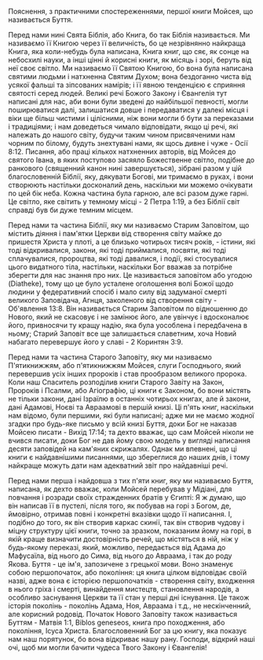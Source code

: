 Пояснення, з практичними спостереженнями, першої книги Мойсея, що називається Буття.

Перед нами нині Свята Біблія, або Книга, бо так Біблія називається. Ми називаємо її Книгою через її величність, бо це незрівнянно найкраща Книга, яка коли-небудь була написана, Книга книг, що сяє, як сонце на небосхилі науки, а інші цінні й корисні книги, як місяць і зорі, беруть від неї своє світло. Ми називаємо її Святою Книгою, бо вона була написана святими людьми і натхненна Святим Духом; вона бездоганно чиста від усякої фальші та зіпсованих намірів; і її явною тенденцією є сприяння святості серед людей. Великі речі Божого Закону і Євангелія тут написані для нас, аби вони були зведені до найбільшої певності, могли поширюватися далі, залишатися довше і передаватися у далекі місця і віки ще більш чистими і цілісними, ніж вони могли б бути за переказами і традиціями; і нам доведеться чимало відповідати, якщо ці речі, які належать до нашого світу, будучи таким чином присвяченими нам чорним по білому, будуть знехтувані нами, як щось дивне і чуже - Осії 8:12. Писання, або праці кількох натхненних авторів, від Мойсея до святого Івана, в яких поступово засяяло Божественне світло, подібне до ранкового (священний канон нині завершується), зібрані разом у цій благословенній Біблії, яку, дякувати Богові, ми тримаємо в руках, і вони створюють настільки досконалий день, наскільки ми можемо очікувати по цей бік неба. Кожна частина була гарною, але всі разом дуже гарні. Це світло, яке світить у темному місці - 2 Петра 1:19, а без Біблії світ справді був би дуже темним місцем.

Перед нами та частина Біблії, яку ми називаємо Старим Заповітом, що містить діяння і пам'ятки Церкви від створення світу майже до пришестя Христа у плоті, а це близько чотирьох тисяч років, - істини, які тоді відкривалися, закони, які тоді приймалися, посвяти, які тоді сплачувалися, пророцтва, які тоді давалися, і події, які стосувалися цього видатного тіла, настільки, наскільки Бог вважав за потрібне зберегти для нас знання про них. Це називається заповітом або угодою (Diatheke), тому що це було усталене оголошення волі Божої щодо людини у федеративний спосіб і мало силу від задуманої смерті великого Заповідача, Агнця, заколеного від створення світу - Об'явлення 13:8. Він називається Старим Заповітом по відношенню до Нового, який не скасовує і не замінює його, але увінчує і вдосконалює його, привносячи ту кращу надію, яка була уособлена і передбачена в ньому; Старий Заповіт все ще залишається славетним, хоча Новий набагато перевершує його у славі - 2 Коринтян 3:9.

Перед нами та частина Старого Заповіту, яку ми називаємо П'ятикнижжям, або п'ятикнижжям Мойсея, слуги Господнього, який перевершив усіх інших пророків і став прообразом великого пророка. Коли наш Спаситель розподілив книги Старого Завіту на Закон, Пророків і Псалми, або Агіографію, ці книги є Законом, бо вони містять не тільки закони, дані Ізраїлю в останніх чотирьох книгах, але й закони, дані Адамові, Ноєві та Авраамові в першій книзі. Ці п'ять книг, наскільки нам відомо, були першими, які були написані; адже ми не маємо жодної згадки про будь-яке письмо у всій книзі Буття, доки Бог не наказав Мойсею писати - Вихід 17:14; та дехто вважає, що сам Мойсей ніколи не вчився писати, доки Бог не дав йому свою модель у вигляді написання десяти заповідей на кам'яних скрижалях. Однак ми впевнені, що ці книги є найдавнішими писаннями, що збереглися до наших днів, і тому найкраще можуть дати нам адекватний звіт про найдавніші речі.

Перед нами перша і найдовша з тих п'яти книг, яку ми називаємо Буття, написана, як дехто вважає, коли Мойсей перебував у Мідіані, для повчання і розради своїх стражденних братів у Єгипті: Я ж думаю, що він написав її в пустелі, після того, як побував на горі з Богом, де, ймовірно, отримав повні і конкретні вказівки щодо її написання. І, подібно до того, як він створив каркас скинії, так він створив чудову і міцну структуру цієї книги, точно за зразком, показаним йому на горі, в якій краще визначити достовірність речей, що містяться в ній, ніж у будь-якому переказі, який, можливо, передається від Адама до Мафусаїла, від нього до Сима, від нього до Авраама, і так до роду Якова. Буття - це ім'я, запозичене з грецької мови. Воно знаменує собою першопочаток, або покоління: ця книга цілком відповідає своїй назві, адже вона є історією першопочатків - створення світу, входження в нього гріха і смерті, винайдення мистецтв, становлення народів, а особливо заснування Церкви та її стан у перші дні існування. Це також історія поколінь - поколінь Адама, Ноя, Авраама і т.д., не нескінченний, але корисний родовід. Початок Нового Заповіту також називається Буттям - Матвія 1:1, Biblos geneseos, книга про походження, або покоління, Ісуса Христа. Благословенний Бог за цю книгу, яка показує нам наш порятунок, бо вона відкриває нашу рану. Господи, відкрий наші очі, щоб ми могли бачити чудеса Твого Закону і Євангелія!